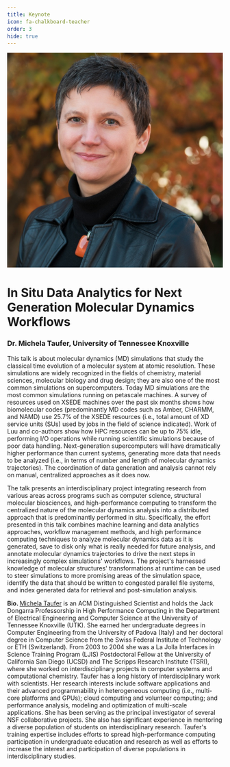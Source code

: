 ```yaml
---
title: Keynote
icon: fa-chalkboard-teacher
order: 3
hide: true
---
```


<div id="keynote">
  <div id="title">
    <img src="/assets/images/organization/taufer.jpg"/>
      <h1>In Situ Data Analytics for Next Generation Molecular Dynamics Workflows</h1>
      <h3>Dr. Michela Taufer, University of Tennessee Knoxville</h3>
  </div>
  
  <div id="abstract">
    <p>
        This talk is about molecular dynamics (MD) simulations that study the 
        classical time evolution of a molecular system at atomic resolution. 
        These simulations are widely recognized in the fields of chemistry, 
        material sciences, molecular biology and drug design; they are also 
        one of the most common simulations on supercomputers. Today MD simulations 
        are the most common simulations running on petascale machines. A survey 
        of resources used on XSEDE machines over the past six months shows how 
        biomolecular codes (predominantly MD codes such as Amber, CHARMM, and NAMD) 
        use 25.7% of the XSEDE resources (i.e., total amount of XD service units 
        (SUs) used by jobs in the field of science indicated). Work of Luu and 
        co-authors show how HPC resources can be up to 75% idle, performing I/O 
        operations while running scientific simulations because of poor data 
        handling. Next-generation supercomputers will have dramatically higher 
        performance than current systems, generating more data that needs to be 
        analyzed (i.e., in terms of number and length of molecular dynamics 
        trajectories). The coordination of data generation and analysis cannot 
        rely on manual, centralized approaches as it does now. 
    </p>
    <p>
        The talk presents an interdisciplinary project integrating research from 
        various areas across programs such as computer science, structural 
        molecular biosciences, and high-performance computing to transform the 
        centralized nature of the molecular dynamics analysis into a distributed 
        approach that is predominantly performed in situ. Specifically, the effort 
        presented in this talk combines machine learning and data analytics 
        approaches, workflow management methods, and high performance computing 
        techniques to analyze molecular dynamics data as it is generated, save 
        to disk only what is really needed for future analysis, and annotate 
        molecular dynamics trajectories to drive the next steps in increasingly 
        complex simulations' workflows. The project's harnessed knowledge of 
        molecular structures' transformations at runtime can be used to steer 
        simulations to more promising areas of the simulation space, identify 
        the data that should be written to congested parallel file systems, and 
        index generated data for retrieval and post-simulation analysis.
    </p>
  </div>
  
  <div id="bio">
    <p>
        <strong>Bio. </strong>
        <a href="https://globalcomputing.group/about.html" target="_blank">Michela 
        Taufer</a> is an ACM Distinguished Scientist and holds the Jack Dongarra 
        Professorship in High Performance Computing in the Department of Electrical 
        Engineering and Computer Science at the University of Tennessee Knoxville 
        (UTK). She earned her undergraduate degrees in Computer Engineering from 
        the University of Padova (Italy) and her doctoral degree in Computer Science 
        from the Swiss Federal Institute of Technology or ETH (Switzerland). From 
        2003 to 2004 she was a La Jolla Interfaces in Science Training Program 
        (LJIS) Postdoctoral Fellow at the University of California San Diego (UCSD) 
        and The Scripps Research Institute (TSRI), where she worked on interdisciplinary 
        projects in computer systems and computational chemistry. Taufer has a long 
        history of interdisciplinary work with scientists. Her research interests 
        include software applications and their advanced programmability in 
        heterogeneous computing (i.e., multi-core platforms and GPUs); cloud computing 
        and volunteer computing; and performance analysis, modeling and optimization 
        of multi-scale applications. She has been serving as the principal investigator 
        of several NSF collaborative projects. She also has significant experience in 
        mentoring a diverse population of students on interdisciplinary research. 
        Taufer's training expertise includes efforts to spread high-performance 
        computing participation in undergraduate education and research as well as 
        efforts to increase the interest and participation of diverse populations in 
        interdisciplinary studies.
    </p>
  </div>
</div>
